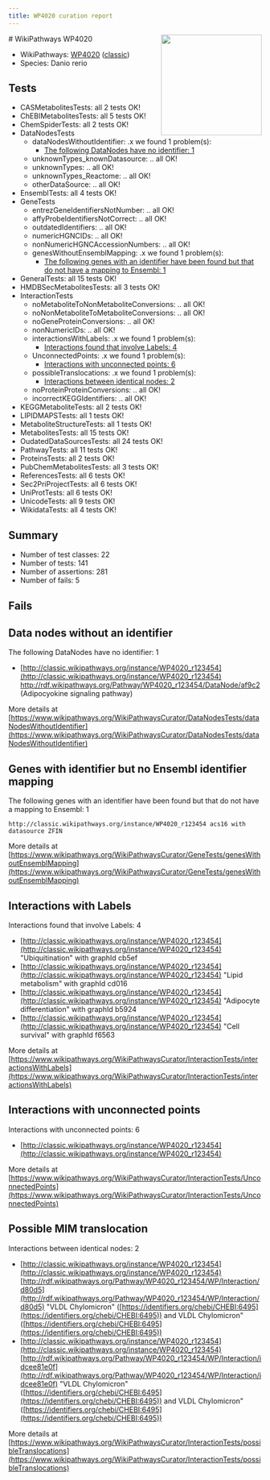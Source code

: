 ```yaml
---
title: WP4020 curation report
---
```


<img style="float: right; width: 200px" src="https://upload.wikimedia.org/wikipedia/commons/thumb/8/83/Wplogo_with_text_500.png/640px-Wplogo_with_text_500.png" />
# WikiPathways WP4020

* WikiPathways: [WP4020](https://wikipathways.org/pathways/WP4020) ([classic](https://classic.wikipathways.org/instance/WP4020))
* Species: Danio rerio
## Tests
* CASMetabolitesTests: all 2 tests OK!
* ChEBIMetabolitesTests: all 5 tests OK!
* ChemSpiderTests: all 2 tests OK!
* DataNodesTests
    * dataNodesWithoutIdentifier: .x we found 1 problem(s):
        * [The following DataNodes have no identifier: 1](#d2d32fa0)
    * unknownTypes_knownDatasource: .. all OK!
    * unknownTypes: .. all OK!
    * unknownTypes_Reactome: .. all OK!
    * otherDataSource: .. all OK!
* EnsemblTests: all 4 tests OK!
* GeneTests
    * entrezGeneIdentifiersNotNumber: .. all OK!
    * affyProbeIdentifiersNotCorrect: .. all OK!
    * outdatedIdentifiers: .. all OK!
    * numericHGNCIDs: .. all OK!
    * nonNumericHGNCAccessionNumbers: .. all OK!
    * genesWithoutEnsemblMapping: .x we found 1 problem(s):
        * [The following genes with an identifier have been found but that do not have a mapping to Ensembl: 1](#40286d83)
* GeneralTests: all 15 tests OK!
* HMDBSecMetabolitesTests: all 3 tests OK!
* InteractionTests
    * noMetaboliteToNonMetaboliteConversions: .. all OK!
    * noNonMetaboliteToMetaboliteConversions: .. all OK!
    * noGeneProteinConversions: .. all OK!
    * nonNumericIDs: .. all OK!
    * interactionsWithLabels: .x we found 1 problem(s):
        * [Interactions found that involve Labels: 4](#630d267b)
    * UnconnectedPoints: .x we found 1 problem(s):
        * [Interactions with unconnected points: 6](#35a61ade)
    * possibleTranslocations: .x we found 1 problem(s):
        * [Interactions between identical nodes: 2](#1c118207)
    * noProteinProteinConversions: .. all OK!
    * incorrectKEGGIdentifiers: .. all OK!
* KEGGMetaboliteTests: all 2 tests OK!
* LIPIDMAPSTests: all 1 tests OK!
* MetaboliteStructureTests: all 1 tests OK!
* MetabolitesTests: all 15 tests OK!
* OudatedDataSourcesTests: all 24 tests OK!
* PathwayTests: all 11 tests OK!
* ProteinsTests: all 2 tests OK!
* PubChemMetabolitesTests: all 3 tests OK!
* ReferencesTests: all 6 tests OK!
* Sec2PriProjectTests: all 6 tests OK!
* UniProtTests: all 6 tests OK!
* UnicodeTests: all 9 tests OK!
* WikidataTests: all 4 tests OK!


## Summary

* Number of test classes: 22
* Number of tests: 141
* Number of assertions: 281
* Number of fails: 5

## Fails

<a name="d2d32fa0" />

## Data nodes without an identifier

The following DataNodes have no identifier: 1

* [http://classic.wikipathways.org/instance/WP4020_r123454](http://classic.wikipathways.org/instance/WP4020_r123454) http://rdf.wikipathways.org/Pathway/WP4020_r123454/DataNode/af9c2 (Adipocyokine
signaling pathway)


More details at [https://www.wikipathways.org/WikiPathwaysCurator/DataNodesTests/dataNodesWithoutIdentifier](https://www.wikipathways.org/WikiPathwaysCurator/DataNodesTests/dataNodesWithoutIdentifier)

<a name="40286d83" />

## Genes with identifier but no Ensembl identifier mapping

The following genes with an identifier have been found but that do not have a mapping to Ensembl: 1
```
http://classic.wikipathways.org/instance/WP4020_r123454 acs16 with datasource ZFIN
```

More details at [https://www.wikipathways.org/WikiPathwaysCurator/GeneTests/genesWithoutEnsemblMapping](https://www.wikipathways.org/WikiPathwaysCurator/GeneTests/genesWithoutEnsemblMapping)

<a name="630d267b" />

## Interactions with Labels

Interactions found that involve Labels: 4

* [http://classic.wikipathways.org/instance/WP4020_r123454](http://classic.wikipathways.org/instance/WP4020_r123454) "Ubiquitination" with graphId cb5ef
* [http://classic.wikipathways.org/instance/WP4020_r123454](http://classic.wikipathways.org/instance/WP4020_r123454) "Lipid
metabolism" with graphId cd016
* [http://classic.wikipathways.org/instance/WP4020_r123454](http://classic.wikipathways.org/instance/WP4020_r123454) "Adipocyte 
differentiation" with graphId b5924
* [http://classic.wikipathways.org/instance/WP4020_r123454](http://classic.wikipathways.org/instance/WP4020_r123454) "Cell survival" with graphId f6563


More details at [https://www.wikipathways.org/WikiPathwaysCurator/InteractionTests/interactionsWithLabels](https://www.wikipathways.org/WikiPathwaysCurator/InteractionTests/interactionsWithLabels)

<a name="35a61ade" />

## Interactions with unconnected points

Interactions with unconnected points: 6

* [http://classic.wikipathways.org/instance/WP4020_r123454](http://classic.wikipathways.org/instance/WP4020_r123454)


More details at [https://www.wikipathways.org/WikiPathwaysCurator/InteractionTests/UnconnectedPoints](https://www.wikipathways.org/WikiPathwaysCurator/InteractionTests/UnconnectedPoints)

<a name="1c118207" />

## Possible MIM translocation

Interactions between identical nodes: 2

* [http://classic.wikipathways.org/instance/WP4020_r123454](http://classic.wikipathways.org/instance/WP4020_r123454) [http://rdf.wikipathways.org/Pathway/WP4020_r123454/WP/Interaction/d80d5](http://rdf.wikipathways.org/Pathway/WP4020_r123454/WP/Interaction/d80d5) "VLDL Chylomicron" ([https://identifiers.org/chebi/CHEBI:6495](https://identifiers.org/chebi/CHEBI:6495)) and 
VLDL Chylomicron" ([https://identifiers.org/chebi/CHEBI:6495](https://identifiers.org/chebi/CHEBI:6495))
* [http://classic.wikipathways.org/instance/WP4020_r123454](http://classic.wikipathways.org/instance/WP4020_r123454) [http://rdf.wikipathways.org/Pathway/WP4020_r123454/WP/Interaction/idcee81e0f](http://rdf.wikipathways.org/Pathway/WP4020_r123454/WP/Interaction/idcee81e0f) "VLDL Chylomicron" ([https://identifiers.org/chebi/CHEBI:6495](https://identifiers.org/chebi/CHEBI:6495)) and 
VLDL Chylomicron" ([https://identifiers.org/chebi/CHEBI:6495](https://identifiers.org/chebi/CHEBI:6495))


More details at [https://www.wikipathways.org/WikiPathwaysCurator/InteractionTests/possibleTranslocations](https://www.wikipathways.org/WikiPathwaysCurator/InteractionTests/possibleTranslocations)

